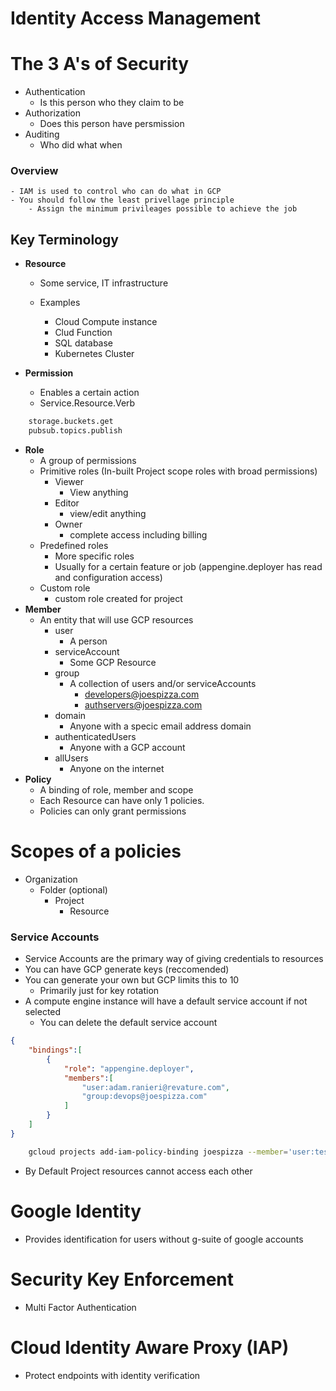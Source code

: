 # Identity Access Management

# The 3 A's of Security
- Authentication
    - Is this person who they claim to be
- Authorization
    - Does this person have persmission 
- Auditing
    - Who did what when

### Overview
    - IAM is used to control who can do what in GCP
    - You should follow the least privellage principle
        - Assign the minimum privileages possible to achieve the job 

## Key Terminology
- **Resource**
    - Some service, IT infrastructure

    - Examples
        - Cloud Compute instance
        - Clud Function
        - SQL database
        - Kubernetes Cluster

- **Permission**
    - Enables a certain action
    - Service.Resource.Verb
```bash
    storage.buckets.get
    pubsub.topics.publish
```
- **Role**
    - A group of permissions
    - Primitive roles (In-built Project scope roles with broad permissions)
        - Viewer
            - View anything
        - Editor
            - view/edit anything
        - Owner
            - complete access including billing
    - Predefined roles
        - More specific roles
        - Usually for a certain feature or job (appengine.deployer has read and configuration access)
    - Custom role
        - custom role created for project
- **Member**
    - An entity that will use GCP resources
        - user
            - A person
        - serviceAccount
            - Some GCP Resource
        - group
            - A collection of users and/or serviceAccounts
                - developers@joespizza.com
                - authservers@joespizza.com
        - domain
            - Anyone with a specic email address domain
        - authenticatedUsers
            - Anyone with a GCP account
        - allUsers
            - Anyone on the internet
- **Policy**
    - A binding of role, member and scope 
    - Each Resource can have only 1 policies.
    - Policies can only grant permissions

# Scopes of a policies
- Organization 
    - Folder (optional)
        - Project 
            - Resource

### Service Accounts
- Service Accounts are the primary way of giving credentials to resources
- You can have GCP generate keys (reccomended)
- You can generate your own but GCP limits this to 10
    - Primarily just for key rotation
- A compute engine instance will have a default service account if not selected
    - You can delete the default service account

```json
{
    "bindings":[
        {
            "role": "appengine.deployer",
            "members":[
                "user:adam.ranieri@revature.com",
                "group:devops@joespizza.com"
            ]
        }
    ]
}

```
```bash
    gcloud projects add-iam-policy-binding joespizza --member='user:test-user@gmail.com' --role='roles/editor'
```




- By Default Project resources cannot access each other

# Google Identity
- Provides identification for users without g-suite of google accounts

# Security Key Enforcement
- Multi Factor Authentication

# Cloud Identity Aware Proxy (IAP)
- Protect endpoints with identity verification
